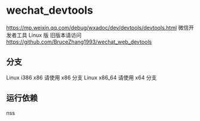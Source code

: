 # wechat_devtools

https://mp.weixin.qq.com/debug/wxadoc/dev/devtools/devtools.html 微信开发者工具 Linux 版
旧版本请访问 https://github.com/BruceZhang1993/wechat_web_devtools

## 分支
Linux i386 x86 请使用 x86 分支
Linux x86_64 请使用 x64 分支

## 运行依赖
nss
